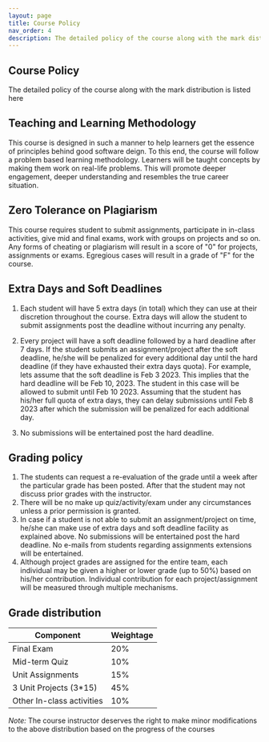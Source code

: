 ```yaml
---
layout: page
title: Course Policy
nav_order: 4
description: The detailed policy of the course along with the mark distribution is listed here
---
```


## Course Policy

The detailed policy of the course along with the mark distribution is listed here

## Teaching and Learning Methodology

This course is designed in such a manner to help learners get the essence of principles behind good software deign. To this end, the course will follow a problem based learning methodology. Learners will be taught concepts by making them work on real-life problems. This will promote deeper engagement, deeper understanding and resembles the true career situation.

## Zero Tolerance on Plagiarism

This course requires student to submit assignments, participate in in-class activities, give mid and final exams, work with groups on projects and so on. Any forms of cheating or plagiarism will result in a score of "0" for projects, assignments or exams. Egregious cases will result in a grade of "F" for the course.

## Extra Days and Soft Deadlines

  1. Each student will have 5 extra days (in total) which they can use at their discretion throughout the course. Extra days will allow the student to submit assignments post the deadline without incurring any penalty.

  2. Every project will have a soft deadline followed by a hard deadline after 7 days. If the student submits an assignment/project after the soft deadline, he/she will be penalized for every additional day until the hard deadline (if they have exhausted their extra days quota). For example, lets assume that the soft deadline is Feb 3 2023. This implies that the hard deadline will be Feb 10, 2023. The student in this case will be allowed to submit until Feb 10 2023. Assuming that the student has his/her full quota of extra days, they can delay submissions until Feb 8 2023 after which the submission will be penalized for each additional day.

  3. No submissions will be entertained post the hard deadline.

## Grading policy

  1. The students can request a re-evaluation of the grade until a week after the particular grade has been posted. After that the student may not discuss prior grades with the instructor.
  2. There will be no make up quiz/activity/exam under any circumstances unless a prior permission is granted.
  3. In case if a student is not able to submit an assignment/project on time, he/she can make use of extra days and soft deadline facility as explained above. No submissions will be entertained post the hard deadline. No e-mails from students regarding assignments extensions will be entertained.
  4. Although project grades are assigned for the entire team, each individual may be given a higher or lower grade (up to 50%) based on his/her contribution. Individual contribution for each project/assignment will be measured through multiple mechanisms.

## Grade distribution

| Component    | Weightage |
| ----------- | ----------- |
| Final Exam      | 20%      |
| Mid-term Quiz   | 10%       |
| Unit Assignments  | 15%       |
| 3 Unit Projects (3*15) | 45%       |
| Other In-class activities  | 10%       |

*Note:* The course instructor deserves the right to make minor modifications to the above distribution based on the progress of the courses

